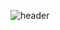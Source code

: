 ![header](https://capsule-render.vercel.app/api?color=9f9cff&type=waving&height=300&section=header&text=Hangjoo&fontSize=90&fontAlignY=40&fontColor=474747)
